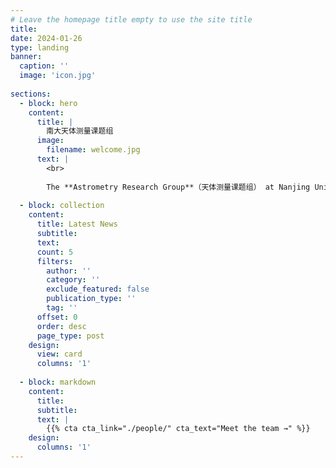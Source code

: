 ```yaml
---
# Leave the homepage title empty to use the site title
title:
date: 2024-01-26
type: landing
banner:
  caption: ''
  image: 'icon.jpg'
  
sections:
  - block: hero
    content:
      title: |
        南大天体测量课题组
      image:
        filename: welcome.jpg
      text: |
        <br>
        
        The **Astrometry Research Group**（天体测量课题组） at Nanjing University is interested in various topics in the field of fundamental astronomy, including the astronomical reference system and Earth rotation.
  
  - block: collection
    content:
      title: Latest News
      subtitle:
      text:
      count: 5
      filters:
        author: ''
        category: ''
        exclude_featured: false
        publication_type: ''
        tag: ''
      offset: 0
      order: desc
      page_type: post
    design:
      view: card
      columns: '1'
  
  - block: markdown
    content:
      title:
      subtitle:
      text: |
        {{% cta cta_link="./people/" cta_text="Meet the team →" %}}
    design:
      columns: '1'
---
```

